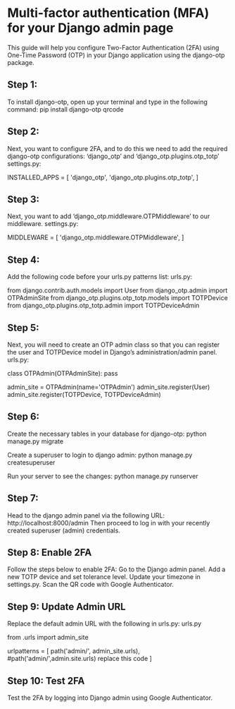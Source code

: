 # Multi-factor authentication (MFA) for your Django admin page

This guide will help you configure Two-Factor Authentication (2FA) using One-Time Password (OTP) in your Django application using the django-otp package.


## Step 1:
To install django-otp, open up your terminal and type in the following command:
pip install django-otp qrcode

## Step 2:
Next, you want to configure 2FA, and to do this we need to add the required django-otp configurations: ‘django_otp’ and ‘django_otp.plugins.otp_totp’
settings.py:

INSTALLED_APPS = [
   'django_otp',
   'django_otp.plugins.otp_totp',
]

## Step 3:
Next, you want to add ‘django_otp.middleware.OTPMiddleware’ to our middleware.
settings.py:

MIDDLEWARE = [
   'django_otp.middleware.OTPMiddleware',
]

## Step 4:
Add the following code before your urls.py patterns list:
urls.py:

from django.contrib.auth.models import User
from django_otp.admin import OTPAdminSite
from django_otp.plugins.otp_totp.models import TOTPDevice
from django_otp.plugins.otp_totp.admin import TOTPDeviceAdmin

## Step 5:
Next, you will need to create an OTP admin class so that you can register the user and TOTPDevice model in Django’s administration/admin panel.
urls.py:

class OTPAdmin(OTPAdminSite):
   pass

admin_site = OTPAdmin(name='OTPAdmin')
admin_site.register(User)
admin_site.register(TOTPDevice, TOTPDeviceAdmin)

## Step 6:
Create the necessary tables in your database for django-otp:
python manage.py migrate

Create a superuser to login to django admin:
python manage.py createsuperuser

Run your server to see the changes:
python manage.py runserver 

## Step 7:
Head to the django admin panel via the following URL:
http://localhost:8000/admin
Then proceed to log in with your recently created superuser (admin) credentials.

## Step 8: Enable 2FA
Follow the steps below to enable 2FA:
Go to the Django admin panel.
Add a new TOTP device and set tolerance level.
Update your timezone in settings.py.
Scan the QR code with Google Authenticator.

## Step 9: Update Admin URL
Replace the default admin URL with the following in urls.py:
urls.py

from .urls import admin_site

urlpatterns = [
    path('admin/', admin_site.urls),         #path('admin/',admin.site.urls)   replace this code
]

## Step 10: Test 2FA
Test the 2FA by logging into Django admin using Google Authenticator.



